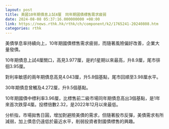 ```yaml
---
layout: post
title: 美國10年期債息上試4厘　同年期國債標售需求疲弱
date: 2024-08-08 05:37:16.000000000 +08:00
link: https://news.rthk.hk/rthk/ch/component/k2/1765241-20240808.htm
categories: rthk
---
```


美債孳息率持續向上，10年期國債標售需求疲弱，而隨著風險偏好改善，企業大量發債。

10年期債息上試4厘關口，高見3.977厘，是約1星期以來最高，升8.9厘，尾市徘徊3.95厘。

對利率敏感的兩年期債息高見4.043厘，升5.8個基點，尾市回順至3.98厘水平。

30年期債息曾觸及4.272厘，升9.5個基點。

10年期國債中標利率3.96厘，比標售前二級市場同年期債息高出3個基點，是1年來首次跌穿4厘。投標倍數2.32，是2022年12月以來最低。

分析指，市場拋售日圓，增加對避險美債的需求，但隨著股市反彈，美債需求有所減弱，加上債息仍遠低於最近水平，削弱投資者對國債標售的興趣。
